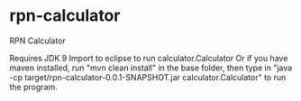 # rpn-calculator
RPN Calculator

Requires JDK 9
Import to eclipse to run calculator.Calculator
Or if you have maven installed, run "mvn clean install" in the base folder, then type in "java -cp target/rpn-calculator-0.0.1-SNAPSHOT.jar calculator.Calculator" to run the program.

